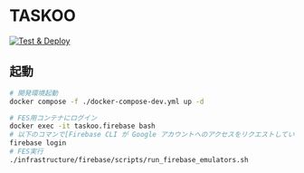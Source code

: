 # TASKOO

[![Test & Deploy](https://github.com/undefeated-davout/taskoo/actions/workflows/test-deploy.yml/badge.svg)](https://github.com/undefeated-davout/taskoo/actions/workflows/test-deploy.yml)

## 起動

```bash
# 開発環境起動
docker compose -f ./docker-compose-dev.yml up -d

# FES用コンテナにログイン
docker exec -it taskoo.firebase bash
# 以下のコマンで[Firebase CLI が Google アカウントへのアクセスをリクエストしています]に許可
firebase login
# FES実行
./infrastructure/firebase/scripts/run_firebase_emulators.sh
```
